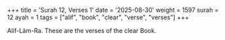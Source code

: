 +++
title = 'Surah 12, Verses 1'
date = '2025-08-30'
weight = 1597
surah = 12
ayah = 1
tags = ["alif", "book", "clear", "verse", "verses"]
+++

Alif-Lãm-Ra. These are the verses of the clear Book.